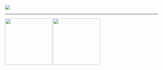 <img align="center" src="https://komarev.com/ghpvc/?username=Chapuzas-SA&color=blueviolet"> &nbsp;&nbsp;&nbsp;
<hr />
<a href="https://github.com/Chapuzas-SA">
    <img align="left" height="155em" src="https://github-readme-stats-eight-theta.vercel.app/api?username=Chapuzas-SA&show_icons=true&theme=vue-dark&include_all_commits=true&count_private=false" />
</a> 
<a href="https://github.com/Chapuzas-SA">
  <img align="left" height="155em" src="https://github-readme-stats-eight-theta.vercel.app/api/top-langs/?username=Chapuzas-SA&layout=compact&theme=vue-dark" />
</a>

